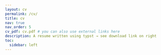 ```yaml
---
layout: cv
permalink: /cv/
title: cv
nav: true
nav_order: 5
cv_pdf: cv.pdf # you can also use external links here
description: A resume written using typst → see download link on right
toc:
  sidebar: left
---
```

